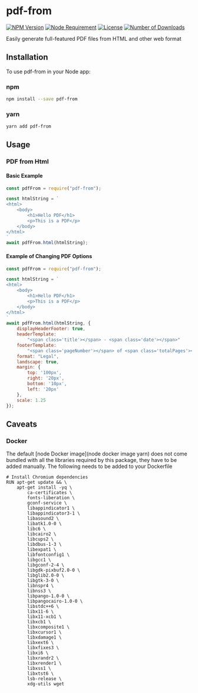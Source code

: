 # pdf-from

<!-- [START badges] -->
[![NPM Version](https://img.shields.io/npm/v/pdf-from.svg)](https://www.npmjs.com/package/pdf-from)
[![Node Requirement](https://img.shields.io/node/v/pdf-from.svg)](https://www.npmjs.com/package/pdf-from)
[![License](https://img.shields.io/npm/l/pdf-from.svg)](https://github.com/skiplist-eng/pdf-from/blob/master/LICENSE)
[![Number of Downloads](https://img.shields.io/npm/dm/pdf-from.svg)](https://www.npmjs.com/package/pdf-from) 
<!-- [END badges] -->
Easily generate full-featured PDF files from HTML and other web format

## Installation  

To use pdf-from in your Node app:  

### npm

```bash
npm install --save pdf-from
```

### yarn

```bash
yarn add pdf-from
```

## Usage

### PDF from Html

#### Basic Example

```js
const pdfFrom = require("pdf-from");

const htmlString = `
<html>
    <body>
        <h1>Hello PDF</h1>
        <p>This is a PDF</p>
    </body>
</html>
`
await pdfFrom.html(htmlString);
```

#### Example of Changing PDF Options

```js
const pdfFrom = require("pdf-from");

const htmlString = `
<html>
    <body>
        <h1>Hello PDF</h1>
        <p>This is a PDF</p>
    </body>
</html>
`
await pdfFrom.html(htmlString, {
    displayHeaderFooter: true,
    headerTemplate:
        "<span class='title'></span> - <span class='date'></span>"
    footerTemplate:
        "<span class='pageNumber'></span> of <span class='totalPages'></span>",
    format: "Legal",
    landscape: true,
    margin: {
        top: '100px',
        right: '20px',
        bottom: '10px',
        left: '20px'
    },
    scale: 1.25
});
```

## Caveats

### Docker

The default [node Docker image](node docker image yarn) does not come bundled with all the libraries required by this package, they have to be added manually. The following needs to be added to your Dockerfile

```docker
# Install Chromium dependencies
RUN apt-get update && \
    apt-get install -yq \
        ca-certificates \
        fonts-liberation \
        gconf-service \
        libappindicator1 \
        libappindicator3-1 \
        libasound2 \
        libatk1.0-0 \
        libc6 \
        libcairo2 \
        libcups2 \
        libdbus-1-3 \
        libexpat1 \
        libfontconfig1 \
        libgcc1 \
        libgconf-2-4 \
        libgdk-pixbuf2.0-0 \
        libglib2.0-0 \
        libgtk-3-0 \
        libnspr4 \
        libnss3 \
        libpango-1.0-0 \
        libpangocairo-1.0-0 \
        libstdc++6 \
        libx11-6 \
        libx11-xcb1 \
        libxcb1 \
        libxcomposite1 \
        libxcursor1 \
        libxdamage1 \
        libxext6 \
        libxfixes3 \
        libxi6 \
        libxrandr2 \
        libxrender1 \
        libxss1 \
        libxtst6 \
        lsb-release \
        xdg-utils wget
```
